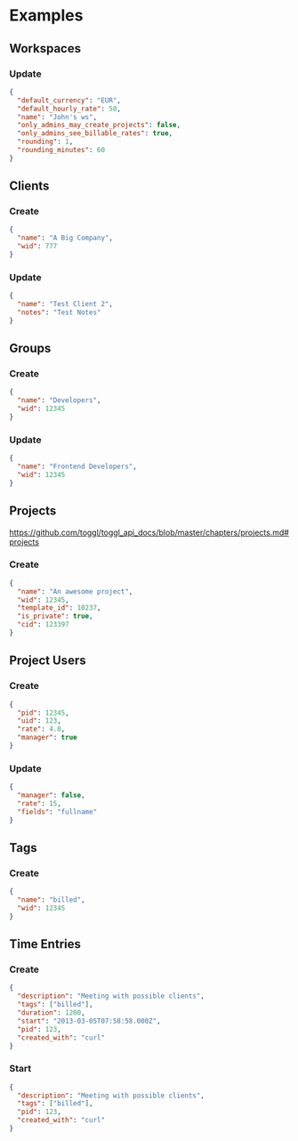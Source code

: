# Examples

## Workspaces

### Update

```json
{
  "default_currency": "EUR",
  "default_hourly_rate": 50,
  "name": "John's ws",
  "only_admins_may_create_projects": false,
  "only_admins_see_billable_rates": true,
  "rounding": 1,
  "rounding_minutes": 60
}
```

## Clients

### Create

```json
{
  "name": "A Big Company",
  "wid": 777
}
```

### Update

```json
{
  "name": "Test Client 2",
  "notes": "Test Notes"
}
```

## Groups

### Create

```json
{
  "name": "Developers",
  "wid": 12345
}
```

### Update

```json
{
  "name": "Frontend Developers",
  "wid": 12345
}
```

## Projects

https://github.com/toggl/toggl_api_docs/blob/master/chapters/projects.md#projects

### Create

```json
{
  "name": "An awesome project",
  "wid": 12345,
  "template_id": 10237,
  "is_private": true,
  "cid": 123397
}
```

## Project Users

### Create

```json
{
  "pid": 12345,
  "uid": 123,
  "rate": 4.0,
  "manager": true
}
```

### Update

```json
{
  "manager": false,
  "rate": 15,
  "fields": "fullname"
}
```

## Tags

### Create

```json
{
  "name": "billed",
  "wid": 12345
}
```

## Time Entries

### Create

```json
{
  "description": "Meeting with possible clients",
  "tags": ["billed"],
  "duration": 1200,
  "start": "2013-03-05T07:58:58.000Z",
  "pid": 123,
  "created_with": "curl"
}
```

### Start

```json
{
  "description": "Meeting with possible clients",
  "tags": ["billed"],
  "pid": 123,
  "created_with": "curl"
}
```
